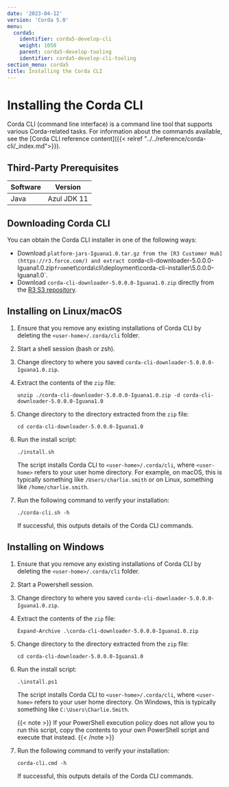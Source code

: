 ```yaml
---
date: '2023-04-12'
version: 'Corda 5.0'
menu:
  corda5:
    identifier: corda5-develop-cli
    weight: 1050
    parent: corda5-develop-tooling   
    identifier: corda5-develop-cli-tooling
section_menu: corda5
title: Installing the Corda CLI
---
```

# Installing the Corda CLI
Corda CLI (command line interface) is a command line tool that supports various Corda-related tasks. For information about the commands available, see the [Corda CLI reference content]({{< relref "../../reference/corda-cli/_index.md">}}).

## Third-Party Prerequisites

Software | Version
---------|------------
Java     | Azul JDK 11

## Downloading Corda CLI

You can obtain the Corda CLI installer in one of the following ways:
* Download `platform-jars-Iguana1.0.tar.gz from the [R3 Customer Hub](https://r3.force.com/)
and extract `corda-cli-downloader-5.0.0.0-Iguana1.0.zip` from `net\corda\cli\deployment\corda-cli-installer\5.0.0.0-Iguana1.0`.
* Download `corda-cli-downloader-5.0.0.0-Iguana1.0.zip` directly from the [R3 S3 repository](https://download.corda.net/packages/corda-cli-downloader/5.0.0.0-Iguana1.0/corda-cli-downloader-5.0.0.0-Iguana1.0.zip).

## Installing on Linux/macOS

1. Ensure that you remove any existing installations of Corda CLI by deleting the `<user-home>/.corda/cli` folder.
2. Start a shell session (bash or zsh).
2. Change directory to where you saved `corda-cli-downloader-5.0.0.0-Iguana1.0.zip`.
3. Extract the contents of the `zip` file:
   ```shell
   unzip ./corda-cli-downloader-5.0.0.0-Iguana1.0.zip -d corda-cli-downloader-5.0.0.0-Iguana1.0
   ```
4. Change directory to the directory extracted from the `zip` file:
   ```shell
   cd corda-cli-downloader-5.0.0.0-Iguana1.0
   ```
5. Run the install script:
   ```shell
   ./install.sh
   ```
   The script installs Corda CLI to `<user-home>/.corda/cli`, where `<user-home>` refers to your user home directory. For example, on macOS, this is typically something like `/Users/charlie.smith` or on Linux, something like `/home/charlie.smith`.

6. Run the following command to verify your installation:
   ```shell
   ./corda-cli.sh -h
   ```
   If successful, this outputs details of the Corda CLI commands.

## Installing on Windows

1. Ensure that you remove any existing installations of Corda CLI by deleting the `<user-home>/.corda/cli` folder.
2. Start a Powershell session.
2. Change directory to where you saved `corda-cli-downloader-5.0.0.0-Iguana1.0.zip`.
3. Extract the contents of the `zip` file:
   ```shell
   Expand-Archive .\corda-cli-downloader-5.0.0.0-Iguana1.0.zip
   ```
4. Change directory to the directory extracted from the `zip` file:
   ```shell
   cd corda-cli-downloader-5.0.0.0-Iguana1.0
   ```
5. Run the install script:
   ```shell
   .\install.ps1
   ```
   The script installs Corda CLI to `<user-home>/.corda/cli`, where `<user-home>` refers to your user home directory. On Windows, this is typically something like `C:\Users\Charlie.Smith`.

   {{< note >}}
   If your PowerShell execution policy does not allow you to run this script, copy the contents to your own PowerShell script and execute that instead.
   {{< /note >}}

6. Run the following command to verify your installation:
     ```shell
     corda-cli.cmd -h
     ```
    If successful, this outputs details of the Corda CLI commands.
